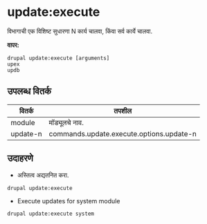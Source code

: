 # update:execute
विभागाची एक विशिष्ट सुधारणा N कार्य चालवा, किंवा सर्व कार्ये चालवा.

**वापर:**
```
drupal update:execute [arguments]
upex
updb
```

## उपलब्ध वितर्क
वितर्क | तपशील
---------|-------------
module | मॉड्यूलचे नाव.
update-n | commands.update.execute.options.update-n

## उदाहरणे
* अस्तित्व अद्यतनित करा.
```
drupal update:execute
```
* Execute updates for system module
```
drupal update:execute system
```
